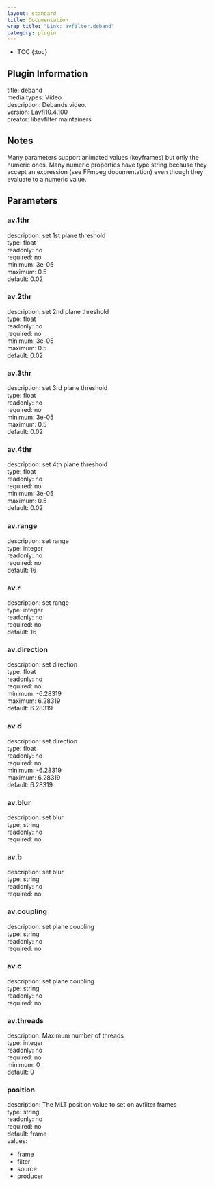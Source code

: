```yaml
---
layout: standard
title: Documentation
wrap_title: "Link: avfilter.deband"
category: plugin
---
```

* TOC
{:toc}

## Plugin Information

title: deband  
media types:
Video  
description: Debands video.  
version: Lavfi10.4.100  
creator: libavfilter maintainers  

## Notes

Many parameters support animated values (keyframes) but only the numeric ones. Many numeric properties have type string because they accept an expression (see FFmpeg documentation) even though they evaluate to a numeric value.

## Parameters

### av.1thr

  
description:
set 1st plane threshold  
type: float  
readonly: no  
required: no  
minimum: 3e-05  
maximum: 0.5  
default: 0.02  

### av.2thr

  
description:
set 2nd plane threshold  
type: float  
readonly: no  
required: no  
minimum: 3e-05  
maximum: 0.5  
default: 0.02  

### av.3thr

  
description:
set 3rd plane threshold  
type: float  
readonly: no  
required: no  
minimum: 3e-05  
maximum: 0.5  
default: 0.02  

### av.4thr

  
description:
set 4th plane threshold  
type: float  
readonly: no  
required: no  
minimum: 3e-05  
maximum: 0.5  
default: 0.02  

### av.range

  
description:
set range  
type: integer  
readonly: no  
required: no  
default: 16  

### av.r

  
description:
set range  
type: integer  
readonly: no  
required: no  
default: 16  

### av.direction

  
description:
set direction  
type: float  
readonly: no  
required: no  
minimum: -6.28319  
maximum: 6.28319  
default: 6.28319  

### av.d

  
description:
set direction  
type: float  
readonly: no  
required: no  
minimum: -6.28319  
maximum: 6.28319  
default: 6.28319  

### av.blur

  
description:
set blur  
type: string  
readonly: no  
required: no  

### av.b

  
description:
set blur  
type: string  
readonly: no  
required: no  

### av.coupling

  
description:
set plane coupling  
type: string  
readonly: no  
required: no  

### av.c

  
description:
set plane coupling  
type: string  
readonly: no  
required: no  

### av.threads

  
description:
Maximum number of threads  
type: integer  
readonly: no  
required: no  
minimum: 0  
default: 0  

### position

  
description:
The MLT position value to set on avfilter frames  
type: string  
readonly: no  
required: no  
default: frame  
values:  

* frame
* filter
* source
* producer

